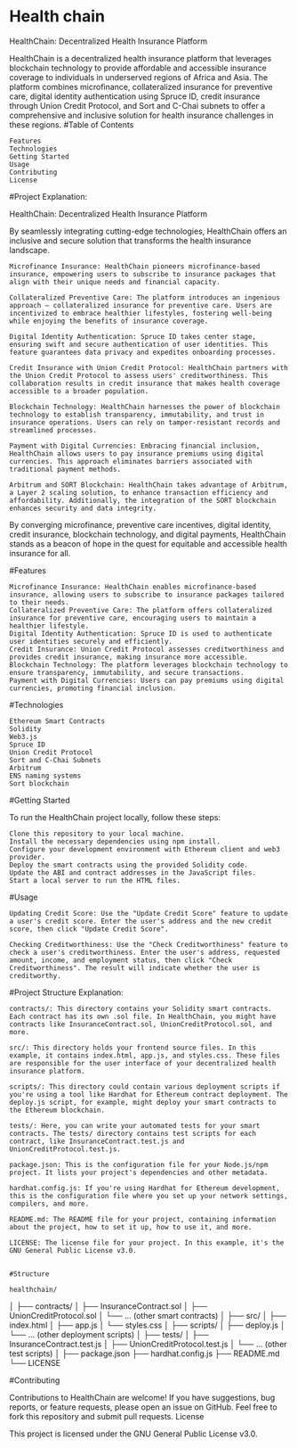 # Health chain
HealthChain: Decentralized Health Insurance Platform

HealthChain is a decentralized health insurance platform that leverages blockchain technology to provide affordable and accessible insurance coverage to individuals in underserved regions of Africa and Asia. The platform combines microfinance, collateralized insurance for preventive care, digital identity authentication using Spruce ID, credit insurance through Union Credit Protocol, and Sort and C-Chai subnets to offer a comprehensive and inclusive solution for health insurance challenges in these regions.
#Table of Contents

    Features
    Technologies
    Getting Started
    Usage
    Contributing
    License
#Project Explanation:

HealthChain: Decentralized Health Insurance Platform

By seamlessly integrating cutting-edge technologies, HealthChain offers an inclusive and secure solution that transforms the health insurance landscape.

    Microfinance Insurance: HealthChain pioneers microfinance-based insurance, empowering users to subscribe to insurance packages that align with their unique needs and financial capacity.

    Collateralized Preventive Care: The platform introduces an ingenious approach – collateralized insurance for preventive care. Users are incentivized to embrace healthier lifestyles, fostering well-being while enjoying the benefits of insurance coverage.

    Digital Identity Authentication: Spruce ID takes center stage, ensuring swift and secure authentication of user identities. This feature guarantees data privacy and expedites onboarding processes.

    Credit Insurance with Union Credit Protocol: HealthChain partners with the Union Credit Protocol to assess users' creditworthiness. This collaboration results in credit insurance that makes health coverage accessible to a broader population.

    Blockchain Technology: HealthChain harnesses the power of blockchain technology to establish transparency, immutability, and trust in insurance operations. Users can rely on tamper-resistant records and streamlined processes.

    Payment with Digital Currencies: Embracing financial inclusion, HealthChain allows users to pay insurance premiums using digital currencies. This approach eliminates barriers associated with traditional payment methods.

    Arbitrum and SORT Blockchain: HealthChain takes advantage of Arbitrum, a Layer 2 scaling solution, to enhance transaction efficiency and affordability. Additionally, the integration of the SORT blockchain enhances security and data integrity.

By converging microfinance, preventive care incentives, digital identity, credit insurance, blockchain technology, and digital payments, HealthChain stands as a beacon of hope in the quest for equitable and accessible health insurance for all.

#Features

    Microfinance Insurance: HealthChain enables microfinance-based insurance, allowing users to subscribe to insurance packages tailored to their needs.
    Collateralized Preventive Care: The platform offers collateralized insurance for preventive care, encouraging users to maintain a healthier lifestyle.
    Digital Identity Authentication: Spruce ID is used to authenticate user identities securely and efficiently.
    Credit Insurance: Union Credit Protocol assesses creditworthiness and provides credit insurance, making insurance more accessible.
    Blockchain Technology: The platform leverages blockchain technology to ensure transparency, immutability, and secure transactions.
    Payment with Digital Currencies: Users can pay premiums using digital currencies, promoting financial inclusion.

#Technologies

    Ethereum Smart Contracts
    Solidity
    Web3.js
    Spruce ID
    Union Credit Protocol
    Sort and C-Chai Subnets
    Arbitrum
    ENS naming systems
    Sort blockchain

#Getting Started

To run the HealthChain project locally, follow these steps:

    Clone this repository to your local machine.
    Install the necessary dependencies using npm install.
    Configure your development environment with Ethereum client and web3 provider.
    Deploy the smart contracts using the provided Solidity code.
    Update the ABI and contract addresses in the JavaScript files.
    Start a local server to run the HTML files.

#Usage

    Updating Credit Score: Use the "Update Credit Score" feature to update a user's credit score. Enter the user's address and the new credit score, then click "Update Credit Score".

    Checking Creditworthiness: Use the "Check Creditworthiness" feature to check a user's creditworthiness. Enter the user's address, requested amount, income, and employment status, then click "Check Creditworthiness". The result will indicate whether the user is creditworthy.

#Project Structure Explanation:

    contracts/: This directory contains your Solidity smart contracts. Each contract has its own .sol file. In HealthChain, you might have contracts like InsuranceContract.sol, UnionCreditProtocol.sol, and more.

    src/: This directory holds your frontend source files. In this example, it contains index.html, app.js, and styles.css. These files are responsible for the user interface of your decentralized health insurance platform.

    scripts/: This directory could contain various deployment scripts if you're using a tool like Hardhat for Ethereum contract deployment. The deploy.js script, for example, might deploy your smart contracts to the Ethereum blockchain.

    tests/: Here, you can write your automated tests for your smart contracts. The tests/ directory contains test scripts for each contract, like InsuranceContract.test.js and UnionCreditProtocol.test.js.

    package.json: This is the configuration file for your Node.js/npm project. It lists your project's dependencies and other metadata.

    hardhat.config.js: If you're using Hardhat for Ethereum development, this is the configuration file where you set up your network settings, compilers, and more.

    README.md: The README file for your project, containing information about the project, how to set it up, how to use it, and more.

    LICENSE: The license file for your project. In this example, it's the GNU General Public License v3.0.


    #Structure

    healthchain/
│
├── contracts/
│   ├── InsuranceContract.sol
│   ├── UnionCreditProtocol.sol
│   └── ... (other smart contracts)
│
├── src/
│   ├── index.html
│   ├── app.js
│   └── styles.css
│
├── scripts/
│   ├── deploy.js
│   └── ... (other deployment scripts)
│
├── tests/
│   ├── InsuranceContract.test.js
│   ├── UnionCreditProtocol.test.js
│   └── ... (other test scripts)
│
├── package.json
├── hardhat.config.js
├── README.md
└── LICENSE


#Contributing

Contributions to HealthChain are welcome! If you have suggestions, bug reports, or feature requests, please open an issue on GitHub. Feel free to fork this repository and submit pull requests.
License

This project is licensed under the GNU General Public License v3.0.